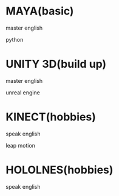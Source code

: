 # MAYA(basic)

master english

python

# UNITY 3D(build up)

master english

unreal engine

# KINECT(hobbies)

speak english

leap motion

# HOLOLNES(hobbies)

speak english